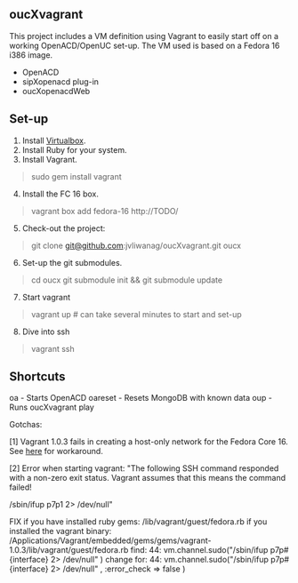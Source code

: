 oucXvagrant
-----------

This project includes a VM definition using Vagrant to easily start off on a working OpenACD/OpenUC set-up. The VM used is based on a Fedora 16 i386 image.

* OpenACD
* sipXopenacd plug-in
* oucXopenacdWeb


Set-up
------

1. Install [Virtualbox](http://virtualbox.org/).
2. Install Ruby for your system.
3. Install Vagrant.
> sudo gem install vagrant
4. Install the FC 16 box.
> vagrant box add fedora-16 http://TODO/
5. Check-out the project:
> git clone git@github.com:jvliwanag/oucXvagrant.git oucx
6. Set-up the git submodules.
> cd oucx
> git submodule init && git submodule update
7. Start vagrant
> vagrant up # can take several minutes to start and set-up
8. Dive into ssh
> vagrant ssh

Shortcuts
---------
oa - Starts OpenACD
oareset - Resets MongoDB with known data
oup - Runs oucXvagrant play


Gotchas:

[1] Vagrant 1.0.3 fails in creating a host-only network for the Fedora Core 16. See [here](https://github.com/monvillalon/vagrant/commit/dc9830350a0f2be3bb7a4b4e9fcefaed66c6a26a) for workaround.

[2] Error when starting vagrant:
"The following SSH command responded with a non-zero exit status.
Vagrant assumes that this means the command failed!

/sbin/ifup p7p1 2> /dev/null"

FIX
if you have installed ruby gems:
  /lib/vagrant/guest/fedora.rb
if you installed the vagrant binary:
  /Applications/Vagrant/embedded/gems/gems/vagrant-1.0.3/lib/vagrant/guest/fedora.rb
find:
44: vm.channel.sudo("/sbin/ifup p7p#{interface} 2> /dev/null" )
change for:
44: vm.channel.sudo("/sbin/ifup p7p#{interface} 2> /dev/null" , :error_check => false )
